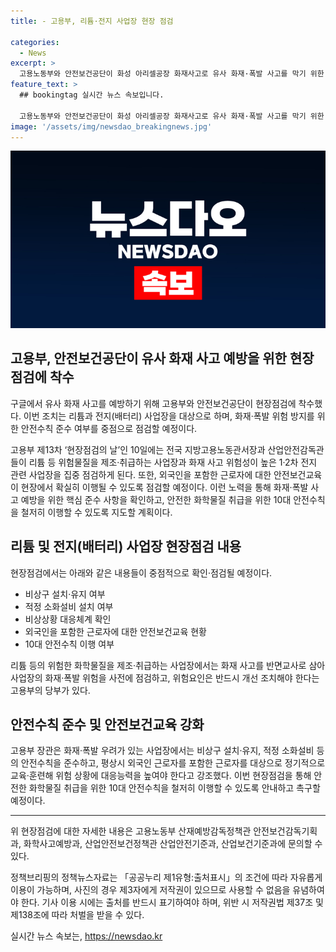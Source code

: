 ```yaml
---
title: - 고용부, 리튬·전지 사업장 현장 점검

categories:
  - News
excerpt: >
  고용노동부와 안전보건공단이 화성 아리셀공장 화재사고로 유사 화재·폭발 사고를 막기 위한 현장점검에 나섰다. 이번 현장점검에서는 비상구 설치·유지, 소화설비 설치, 안전보건교육 등을 중점적으로 확인·점검하며, 화학물질 취급과 안전수칙 준수를 강조했다. 또한 사업장의 화재·폭발 위험을 사전에 점검하고 위험요인에 대해 개선 조치할 것을 당부했다. 이에 대한 자세한 문의는 고용노동부나 안전보건공단으로 할 수 있다.
feature_text: >
  ## bookingtag 실시간 뉴스 속보입니다.

  고용노동부와 안전보건공단이 화성 아리셀공장 화재사고로 유사 화재·폭발 사고를 막기 위한 현장점검에 나섰다. 이번 현장점검에서는 비상구 설치·유지, 소화설비 설치, 안전보건교육 등을 중점적으로 확인·점검하며, 화학물질 취급과 안전수칙 준수를 강조했다. 또한 사업장의 화재·폭발 위험을 사전에 점검하고 위험요인에 대해 개선 조치할 것을 당부했다. 이에 대한 자세한 문의는 고용노동부나 안전보건공단으로 할 수 있다.
image: '/assets/img/newsdao_breakingnews.jpg'
---
```


<p><img src="/assets/img/newsdao_breakingnews.jpg" alt="bookingtag 속보" /></p>

<h2 data-ke-size="size26">고용부, 안전보건공단이 유사 화재 사고 예방을 위한 현장점검에 착수</h2>

<p>구글에서 유사 화재 사고를 예방하기 위해 고용부와 안전보건공단이 현장점검에 착수했다. 이번 조치는 리튬과 전지(배터리) 사업장을 대상으로 하며, 화재·폭발 위험 방지를 위한 안전수칙 준수 여부를 중점으로 점검할 예정이다.</p>

<p data-ke-size="size16">고용부 제13차 ‘현장점검의 날’인 10일에는 전국 지방고용노동관서장과 산업안전감독관들이 리튬 등 위험물질을 제조·취급하는 사업장과 화재 사고 위험성이 높은 1·2차 전지 관련 사업장을 집중 점검하게 된다. 또한, 외국인을 포함한 근로자에 대한 안전보건교육이 현장에서 확실히 이행될 수 있도록 점검할 예정이다. 이런 노력을 통해 화재·폭발 사고 예방을 위한 핵심 준수 사항을 확인하고, 안전한 화학물질 취급을 위한 10대 안전수칙을 철저히 이행할 수 있도록 지도할 계획이다.</p>

<h2 data-ke-size="size26">리튬 및 전지(배터리) 사업장 현장점검 내용</h2>

<p>현장점검에서는 아래와 같은 내용들이 중점적으로 확인·점검될 예정이다.</p>

<ul>
  <li>비상구 설치·유지 여부</li>
  <li>적정 소화설비 설치 여부</li>
  <li>비상상황 대응체계 확인</li>
  <li>외국인을 포함한 근로자에 대한 안전보건교육 현황</li>
  <li>10대 안전수칙 이행 여부</li>
</ul>

<p data-ke-size="size16">리튬 등의 위험한 화학물질을 제조·취급하는 사업장에서는 화재 사고를 반면교사로 삼아 사업장의 화재·폭발 위험을 사전에 점검하고, 위험요인은 반드시 개선 조치해야 한다는 고용부의 당부가 있다.</p>

<h2 data-ke-size="size26">안전수칙 준수 및 안전보건교육 강화</h2>

<p>고용부 장관은 화재·폭발 우려가 있는 사업장에서는 비상구 설치·유지, 적정 소화설비 등의 안전수칙을 준수하고, 평상시 외국인 근로자를 포함한 근로자를 대상으로 정기적으로 교육·훈련해 위험 상황에 대응능력을 높여야 한다고 강조했다. 이번 현장점검을 통해 안전한 화학물질 취급을 위한 10대 안전수칙을 철저히 이행할 수 있도록 안내하고 촉구할 예정이다.</p>

<hr>

<p data-ke-size="size16">위 현장점검에 대한 자세한 내용은 고용노동부 산재예방감독정책관 안전보건감독기획과, 화학사고예방과, 산업안전보건정책관 산업안전기준과, 산업보건기준과에 문의할 수 있다.</p>

<p>정책브리핑의 정책뉴스자료는 「공공누리 제1유형:출처표시」의 조건에 따라 자유롭게 이용이 가능하며, 사진의 경우 제3자에게 저작권이 있으므로 사용할 수 없음을 유념하여야 한다. 기사 이용 시에는 출처를 반드시 표기하여야 하며, 위반 시 저작권법 제37조 및 제138조에 따라 처벌을 받을 수 있다. <p data-ke-size="size16"></p></p>
실시간 뉴스 속보는, <a href="https://newsdao.kr" rel="dofollow">https://newsdao.kr</a>


